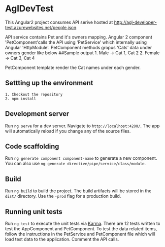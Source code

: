 # AglDevTest

This Angular2 project consumes API serive hosted at 
http://agl-developer-test.azurewebsites.net/people.json

API service contains Pet and it's owners mapping.
Angular 2 component 'PetComponent'calls the API using 'PetService' which internally using Angular 'HttpModule'. PetComponent methods gropus 'Cats' data under owners gender like below 
##Sample output
    1. Male -> Cat 1, Cat 2
    2. Female -> Cat 3, Cat 4

PetComponent template render the Cat names under each gender.
## Settting up the environment
    
    1. Checkout the repository
    2. npm install
    
## Development server

Run `ng serve` for a dev server. Navigate to `http://localhost:4200/`. The app will automatically reload if you change any of the source files.

## Code scaffolding

Run `ng generate component component-name` to generate a new component. You can also use `ng generate directive/pipe/service/class/module`.

## Build

Run `ng build` to build the project. The build artifacts will be stored in the `dist/` directory. Use the `-prod` flag for a production build.

## Running unit tests

Run `ng test` to execute the unit tests via [Karma](https://karma-runner.github.io).
    There are 12 tests written to test the AppComponent and PetComponent.
    To test the data related items, follow the instructions in the PetService and PetComponent file which will load test data to the application. Comment the API calls. 
